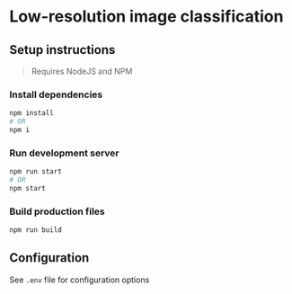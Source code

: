 # Low-resolution image classification

## Setup instructions

> Requires NodeJS and NPM

### Install dependencies

```bash
npm install
# OR
npm i
```

### Run development server

```bash
npm run start
# OR
npm start
```

### Build production files

```bash
npm run build
```

## Configuration

See `.env` file for configuration options
